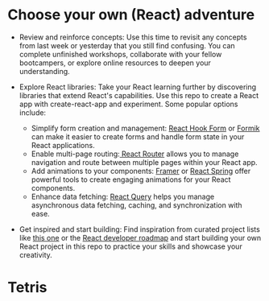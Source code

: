 # Choose your own (React) adventure

- Review and reinforce concepts: Use this time to revisit any concepts from last week or yesterday that you still find confusing. You can complete unfinished workshops, collaborate with your fellow bootcampers, or explore online resources to deepen your understanding.

- Explore React libraries: Take your React learning further by discovering libraries that extend React's capabilities. Use this repo to create a React app with create-react-app and experiment. Some popular options include:

  - Simplify form creation and management: [React Hook Form](https://react-hook-form.com/) or [Formik](https://formik.org/) can make it easier to create forms and handle form state in your React applications.
  - Enable multi-page routing:[ React Router](https://reactrouter.com/en/main/start/tutorial) allows you to manage navigation and route between multiple pages within your React app.
  - Add animations to your components: [Framer](https://www.framer.com/motion/) or [React Spring](https://www.react-spring.io/) offer powerful tools to create engaging animations for your React components.
  - Enhance data fetching: [React Query](https://tanstack.com/query/latest) helps you manage asynchronous data fetching, caching, and synchronization with ease.

- Get inspired and start building: Find inspiration from curated project lists like [this one](https://hackr.io/blog/react-projects) or the [React developer roadmap](https://roadmap.sh/react) and start building your own React project in this repo to practice your skills and showcase your creativity.
# Tetris
